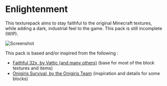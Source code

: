 # Enlightenment

This texturepack aims to stay faithful to the original Minecraft textures, while adding a dark, industrial feel to the game.
This pack is still incomplete (WIP).

![Screenshot](http://pix.toile-libre.org/upload/original/1433219926.png)

This pack is based and/or inspired from the following :

- [Faithful 32x, by Vattic (and many others)](http://www.minecraftforum.net/forums/mapping-and-modding/resource-packs/1223254-faithful-32x32-pack-update-red-cat-clay-1-8) (base for most of the block textures and items)
- [Onigiris Survival, by the Onigiris Team](http://www.onigiris.tv/ressource-pack/) (inspiration and details for some blocks)
